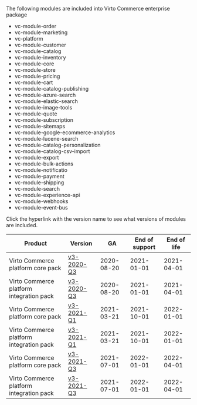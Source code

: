 
The following modules are included into Virto Commerce enterprise package

* vc-module-order
* vc-module-marketing
* vc-platform
* vc-module-customer
* vc-module-catalog
* vc-module-inventory
* vc-module-core
* vc-module-store
* vc-module-pricing
* vc-module-cart
* vc-module-catalog-publishing
* vc-module-azure-search
* vc-module-elastic-search
* vc-module-image-tools
* vc-module-quote
* vc-module-subscription
* vc-module-sitemaps
* vc-module-google-ecommerce-analytics
* vc-module-lucene-search
* vc-module-catalog-personalization
* vc-module-catalog-csv-import
* vc-module-export
* vc-module-bulk-actions
* vc-module-notificatio
* vc-module-payment
* vc-module-shipping
* vc-module-search
* vc-module-experience-api
* vc-module-webhooks
* vc-module-event-bus


Click the hyperlink with the version name to see what versions of modules are included.

| Product                                | Version     | GA       | End of support | End of life | 
|---------                               |---------    |----      | -------        | ----        | 
|Virto Commerce platform core pack       |[v3-2020-Q3](v3-2020-Q3.md) |2020-08-20|2021-01-01      |2021-04-01   | 
|Virto Commerce platform integration pack|[v3-2020-Q3](v3-2020-Q3.md)   |2020-08-20|2021-01-01      |2021-04-01   | 
|Virto Commerce platform core pack       |[v3-2021-Q1](v3-2021-Q1.md)   |2021-03-21|2021-10-01      |2022-01-01   | 
|Virto Commerce platform integration pack|[v3-2021-Q1](v3-2021-Q1.md)   |2021-03-21|2021-10-01      |2022-01-01   | 
|Virto Commerce platform core pack       |[v3-2021-Q3](v3-2021-Q3.md)   |2021-07-01|2022-01-01      |2022-04-01   | 
|Virto Commerce platform integration pack|[v3-2021-Q3](v3-2021-Q3.md)   |2021-07-01|2022-01-01      |2022-04-01   | 
